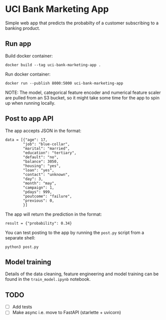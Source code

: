 # UCI Bank Marketing App

Simple web app that predicts the probabilty of a customer subscribing to a banking product.

## Run app

Build docker container:

`docker build --tag uci-bank-marketing-app .`

Run docker container:

`docker run --publish 8000:5000 uci-bank-marketing-app`

NOTE: The model, categorical feature encoder and numerical feature scaler are pulled from an S3 bucket, so it might take some time for the app to spin up when running locally.

## Post to app API

The app accepts JSON in the format:

```
data = [{"age": 17,
        "job": "blue-collar",
        "marital": "married",
        "education": "tertiary",
        "default": "no",
        "balance": 3050,
        "housing": "yes",
        "loan": "yes",
        "contact": "unknown",
        "day": 3,
        "month": "may",
        "campaign": 1,
        "pdays": 999,
        "poutcome": "failure",
        "previous": 0,
        }]
```

The app will return the prediction in the format:

`result = {"probability": 0.34}`

You can test posting to the app by running the `post.py` script from a separate shell:

`python3 post.py`

## Model training

Details of the data cleaning, feature engineering and model training can be found in the `train_model.ipynb` notebook.

## TODO

- [ ] Add tests
- [ ] Make async i.e. move to FastAPI (starlette + uvicorn)